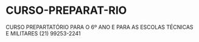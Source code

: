 # CURSO-PREPARAT-RIO
CURSO PREPARTATÓRIO PARA O 6º ANO E PARA AS ESCOLAS TÉCNICAS E MILITARES
(21) 99253-2241
